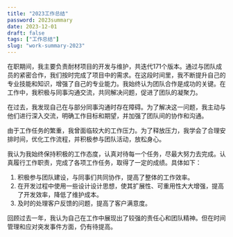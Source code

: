 ```yaml
---
title: "2023工作总结"
password: 2023summary
date: 2023-12-01
draft: false
tags: ["工作总结"]
slug: "work-summary-2023"
---
```


在职期间，我主要负责耐材项目的开发与维护，共迭代171个版本。通过与团队成员的紧密合作，我们按时完成了项目中的需求。在这段时间里，我不断提升自己的专业技能和知识，增强了自己的专业能力。我始终认为团队合作是成功的关键。在工作中，我积极与同事沟通交流，共同解决问题，促进了团队的凝聚力。

在过去，我发现自己在与部分同事沟通时存在障碍。为了解决这一问题，我主动与他们进行深入交流，明确工作目标和期望，并加强了团队间的协作和沟通。

由于工作任务的繁重，我曾面临较大的工作压力。为了释放压力，我学会了合理安排时间，优化工作流程，并积极参与团队活动，放松身心。

我认为我始终保持积极的工作态度，认真对待每一个任务，尽最大努力去完成。认真履行工作职责，完成了各项工作任务，取得了一定的成绩。具体如下：

1. 积极参与团队建设，与同事们共同协作，提高了整体的工作效率。
2. 在开发过程中使用一些设计设计思想，使其扩展性、可重用性大大增强，提高了开发效率，降低了维护成本。
3. 及时的处理客户反馈的问题，提高了客户满意度。

回顾过去一年，我认为自己在工作中展现出了较强的责任心和团队精神。但在时间管理和应对突发事件方面，仍有待提高。